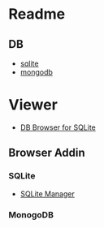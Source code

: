 # Readme

## DB
* [sqlite](https://sqlite.org/)
* [mongodb](https://www.mongodb.com/)

# Viewer
* [DB Browser for SQLite](http://sqlitebrowser.org/)

## Browser Addin
### SQLite
* [SQLite Manager](https://addons.mozilla.org/zh-tw/firefox/addon/sqlite-manager/)

### MonogoDB
